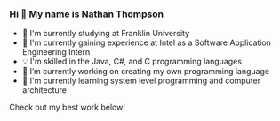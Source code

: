 ### Hi 👋 My name is Nathan Thompson

- 📖 I'm currently studying at Franklin University
- 🏢 I'm currently gaining experience at Intel as a Software Application Engineering Intern 
- 💡 I'm skilled in the Java, C#, and C programming languages
- 🔭 I’m currently working on creating my own programming language
- 🌱 I'm currently learning system level programming and computer architecture 
<!-- - 📄 Check out my portfolio [here](https://nathanthomp.github.io/) -->

Check out my best work below!
